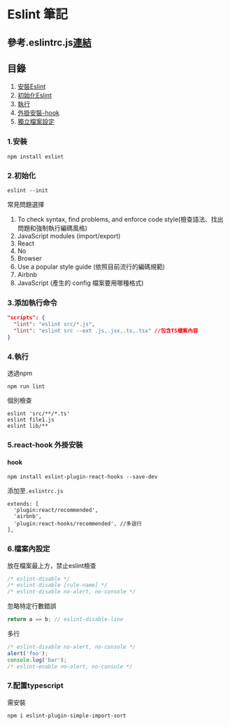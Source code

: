 # Eslint 筆記

## 參考.eslintrc.js[連結](https://github.com/areslin1201/note/blob/main/7.front_tools/eslint/.eslintrc.js)

## 目錄
1. [安裝Eslint](#1安裝)
2. [初始化Eslint](#2初始化)
3. [執行](#3添加執行命令)
4. [外掛安裝-hook](#5react-hook-外掛安裝)
5. [獨立檔案設定](#6檔案內設定)

### 1.安裝
```shell
npm install eslint
```

### 2.初始化
```shell
eslint --init
```

常見問題選擇

1. To check syntax, find problems, and enforce code style(檢查語法、找出問題和強制執行編碼風格)
2. JavaScript modules (import/export)
3. React
4. No
5. Browser
6. Use a popular style guide (依照目前流行的編碼規範)
7. Airbnb
8. JavaScript (產生的 config 檔案要用哪種格式)

### 3.添加執行命令
```json
"scripts": {
  "lint": "eslint src/*.js",
  "lint": "eslint src --ext .js,.jsx,.ts,.tsx" //包含TS檔案內容
}
```

### 4.執行
透過npm
```shell
npm run lint
```

個別檢查
```shell
eslint 'src/**/*.ts'
eslint file1.js
eslint lib/**
```

### 5.react-hook 外掛安裝
#### hook
```shell
npm install eslint-plugin-react-hooks --save-dev
```

添加至`.eslintrc.js`

```
extends: [
  'plugin:react/recommended',
  'airbnb',
  'plugin:react-hooks/recommended', //多這行
],
```

### 6.檔案內設定
放在檔案最上方，禁止eslint檢查

```js
/* eslint-disable */
/* eslint-disable [rule-name] */
/* eslint-disable no-alert, no-console */
```

忽略特定行數錯誤

```js
return a == b; // eslint-disable-line
```

多行

```js
/* eslint-disable no-alert, no-console */
alert('foo');
console.log('bar');
/* eslint-enable no-alert, no-console */
```

### 7.配置typescript
需安裝
```shell
npm i eslint-plugin-simple-import-sort
```